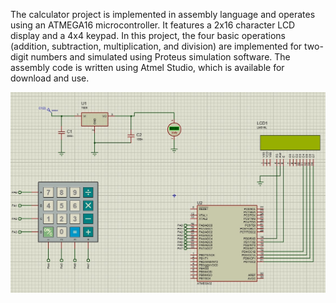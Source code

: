 

The calculator project is implemented in assembly language and operates using an ATMEGA16 microcontroller. It features a 2x16 character LCD display and a 4x4 keypad.
In this project, the four basic operations (addition, subtraction, multiplication, and division) are implemented for two-digit numbers and simulated using Proteus simulation software.
The assembly code is written using Atmel Studio, which is available for download and use.

![Calculator Project](Calculator%20with%20ATMEGA16/Schomatic.jpg)


